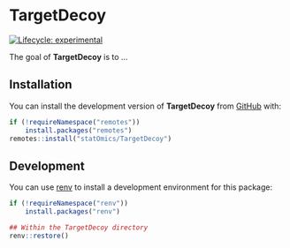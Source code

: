 
<!-- README.md is generated from README.Rmd. Please edit that file -->

# TargetDecoy

<!-- badges: start -->

[![Lifecycle:
experimental](https://img.shields.io/badge/lifecycle-experimental-orange.svg)](https://lifecycle.r-lib.org/articles/stages.html#experimental)
<!-- [![BioC status](http://www.bioconductor.org/shields/build/release/bioc/TargetDecoy.svg)](https://bioconductor.org/checkResults/release/bioc-LATEST/TargetDecoy) -->
<!-- badges: end -->

The goal of **TargetDecoy** is to …

## Installation

You can install the development version of **TargetDecoy** from
[GitHub](https://github.com/statOmics/TargetDecoy) with:

``` r
if (!requireNamespace("remotes"))
    install.packages("remotes")
remotes::install("statOmics/TargetDecoy")
```

<!-- ## Example -->
<!-- This is a basic example which shows you how to solve a common problem: -->
<!-- ```{r example} -->
<!-- library(TargetDecoy) -->
<!-- ## basic example code -->
<!-- ``` -->

## Development

You can use [renv](https://rstudio.github.io/renv/index.html) to install
a development environment for this package:

``` r
if (!requireNamespace("renv"))
    install.packages("renv")

## Within the TargetDecoy directory
renv::restore()
```
